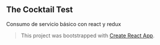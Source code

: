 ## The Cocktail Test

Consumo de servicio básico con react y redux

>This project was bootstrapped with [Create React App](https://github.com/facebook/create-react-app).